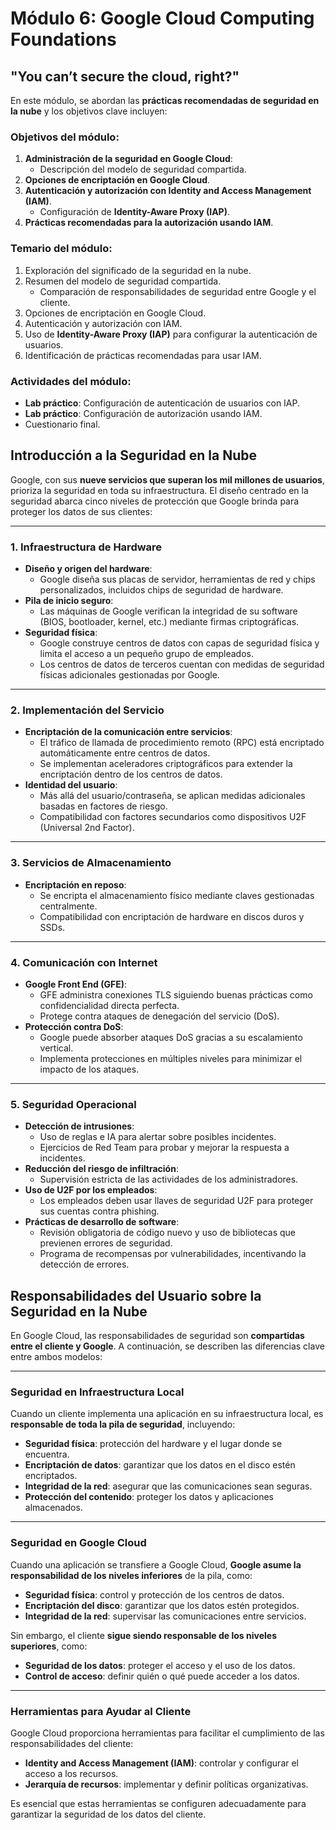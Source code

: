 # Módulo 6: Google Cloud Computing Foundations  
## "You can’t secure the cloud, right?"  

En este módulo, se abordan las **prácticas recomendadas de seguridad en la nube** y los objetivos clave incluyen:  

### Objetivos del módulo:
1. **Administración de la seguridad en Google Cloud**:  
   - Descripción del modelo de seguridad compartida.  
2. **Opciones de encriptación en Google Cloud**.  
3. **Autenticación y autorización con Identity and Access Management (IAM)**.  
   - Configuración de **Identity-Aware Proxy (IAP)**.  
4. **Prácticas recomendadas para la autorización usando IAM**.  

### Temario del módulo:
1. Exploración del significado de la seguridad en la nube.  
2. Resumen del modelo de seguridad compartida.  
   - Comparación de responsabilidades de seguridad entre Google y el cliente.  
3. Opciones de encriptación en Google Cloud.  
4. Autenticación y autorización con IAM.  
5. Uso de **Identity-Aware Proxy (IAP)** para configurar la autenticación de usuarios.  
6. Identificación de prácticas recomendadas para usar IAM.  

### Actividades del módulo:
- **Lab práctico**: Configuración de autenticación de usuarios con IAP.  
- **Lab práctico**: Configuración de autorización usando IAM.  
- Cuestionario final.  

## Introducción a la Seguridad en la Nube  

Google, con sus **nueve servicios que superan los mil millones de usuarios**, prioriza la seguridad en toda su infraestructura. El diseño centrado en la seguridad abarca cinco niveles de protección que Google brinda para proteger los datos de sus clientes:  

---

### 1. **Infraestructura de Hardware**  
- **Diseño y origen del hardware**:  
  - Google diseña sus placas de servidor, herramientas de red y chips personalizados, incluidos chips de seguridad de hardware.  
- **Pila de inicio seguro**:  
  - Las máquinas de Google verifican la integridad de su software (BIOS, bootloader, kernel, etc.) mediante firmas criptográficas.  
- **Seguridad física**:  
  - Google construye centros de datos con capas de seguridad física y limita el acceso a un pequeño grupo de empleados.  
  - Los centros de datos de terceros cuentan con medidas de seguridad físicas adicionales gestionadas por Google.  

---

### 2. **Implementación del Servicio**  
- **Encriptación de la comunicación entre servicios**:  
  - El tráfico de llamada de procedimiento remoto (RPC) está encriptado automáticamente entre centros de datos.  
  - Se implementan aceleradores criptográficos para extender la encriptación dentro de los centros de datos.  
- **Identidad del usuario**:  
  - Más allá del usuario/contraseña, se aplican medidas adicionales basadas en factores de riesgo.  
  - Compatibilidad con factores secundarios como dispositivos U2F (Universal 2nd Factor).  

---

### 3. **Servicios de Almacenamiento**  
- **Encriptación en reposo**:  
  - Se encripta el almacenamiento físico mediante claves gestionadas centralmente.  
  - Compatibilidad con encriptación de hardware en discos duros y SSDs.  

---

### 4. **Comunicación con Internet**  
- **Google Front End (GFE)**:  
  - GFE administra conexiones TLS siguiendo buenas prácticas como confidencialidad directa perfecta.  
  - Protege contra ataques de denegación del servicio (DoS).  
- **Protección contra DoS**:  
  - Google puede absorber ataques DoS gracias a su escalamiento vertical.  
  - Implementa protecciones en múltiples niveles para minimizar el impacto de los ataques.  

---

### 5. **Seguridad Operacional**  
- **Detección de intrusiones**:  
  - Uso de reglas e IA para alertar sobre posibles incidentes.  
  - Ejercicios de Red Team para probar y mejorar la respuesta a incidentes.  
- **Reducción del riesgo de infiltración**:  
  - Supervisión estricta de las actividades de los administradores.  
- **Uso de U2F por los empleados**:  
  - Los empleados deben usar llaves de seguridad U2F para proteger sus cuentas contra phishing.  
- **Prácticas de desarrollo de software**:  
  - Revisión obligatoria de código nuevo y uso de bibliotecas que previenen errores de seguridad.  
  - Programa de recompensas por vulnerabilidades, incentivando la detección de errores.  

## Responsabilidades del Usuario sobre la Seguridad en la Nube  

En Google Cloud, las responsabilidades de seguridad son **compartidas entre el cliente y Google**. A continuación, se describen las diferencias clave entre ambos modelos:

---

### Seguridad en Infraestructura Local  
Cuando un cliente implementa una aplicación en su infraestructura local, es **responsable de toda la pila de seguridad**, incluyendo:  
- **Seguridad física**: protección del hardware y el lugar donde se encuentra.  
- **Encriptación de datos**: garantizar que los datos en el disco estén encriptados.  
- **Integridad de la red**: asegurar que las comunicaciones sean seguras.  
- **Protección del contenido**: proteger los datos y aplicaciones almacenados.  

---

### Seguridad en Google Cloud  
Cuando una aplicación se transfiere a Google Cloud, **Google asume la responsabilidad de los niveles inferiores** de la pila, como:  
- **Seguridad física**: control y protección de los centros de datos.  
- **Encriptación del disco**: garantizar que los datos estén protegidos.  
- **Integridad de la red**: supervisar las comunicaciones entre servicios.

Sin embargo, el cliente **sigue siendo responsable de los niveles superiores**, como:  
- **Seguridad de los datos**: proteger el acceso y el uso de los datos.  
- **Control de acceso**: definir quién o qué puede acceder a los datos.  

---

### Herramientas para Ayudar al Cliente  
Google Cloud proporciona herramientas para facilitar el cumplimiento de las responsabilidades del cliente:  
- **Identity and Access Management (IAM)**: controlar y configurar el acceso a los recursos.  
- **Jerarquía de recursos**: implementar y definir políticas organizativas.

Es esencial que estas herramientas se configuren adecuadamente para garantizar la seguridad de los datos del cliente.
